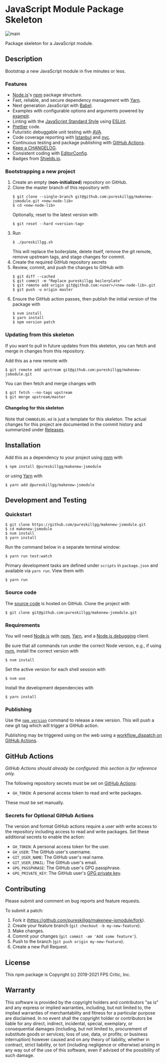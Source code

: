 # JavaScript Module Package Skeleton

![main](https://github.com/pureskillgg/makenew-jsmodule/workflows/main/badge.svg)

Package skeleton for a JavaScript module.

## Description

Bootstrap a new JavaScript module in five minutes or less.

### Features

- [Node.js]'s [npm] package structure.
- Fast, reliable, and secure dependency management with [Yarn].
- Next generation JavaScript with [Babel].
- Examples with configurable options and arguments powered by [examplr].
- Linting with the [JavaScript Standard Style] using [ESLint].
- [Prettier] code.
- Futuristic debuggable unit testing with [AVA].
- Code coverage reporting with [Istanbul] and [nyc].
- Continuous testing and package publishing with [GitHub Actions].
- [Keep a CHANGELOG].
- Consistent coding with [EditorConfig].
- Badges from [Shields.io].

[AVA]: https://github.com/avajs/ava
[Babel]: https://babeljs.io/
[ESLint]: https://eslint.org/
[EditorConfig]: https://editorconfig.org/
[GitHub Actions]: https://github.com/features/actions
[Istanbul]: https://istanbul.js.org/
[JavaScript Standard Style]: https://standardjs.com/
[Keep a CHANGELOG]: https://keepachangelog.com/
[Node.js]: https://nodejs.org/
[Prettier]: https://prettier.io/
[Shields.io]: https://shields.io/
[Yarn]: https://yarnpkg.com/
[examplr]: https://github.com/meltwater/node-examplr
[npm]: https://www.npmjs.com/
[nyc]: https://github.com/istanbuljs/nyc

### Bootstrapping a new project

1. Create an empty (**non-initialized**) repository on GitHub.
2. Clone the master branch of this repository with
   ```
   $ git clone --single-branch git@github.com:pureskillgg/makenew-jsmodule.git <new-node-lib>
   $ cd <new-node-lib>
   ```
   Optionally, reset to the latest version with
   ```
   $ git reset --hard <version-tag>
   ```
3. Run
   ```
   $ ./pureskillgg.sh
   ```
   This will replace the boilerplate, delete itself,
   remove the git remote, remove upstream tags,
   and stage changes for commit.
4. Create the required GitHub repository secrets
5. Review, commit, and push the changes to GitHub with
   ```
   $ git diff --cached
   $ git commit -m "Replace pureskillgg boilerplate"
   $ git remote add origin git@github.com:<user>/<new-node-lib>.git
   $ git push -u origin master
   ```
6. Ensure the GitHub action passes,
   then publish the initial version of the package with
   ```
   $ nvm install
   $ yarn install
   $ npm version patch
   ```

### Updating from this skeleton

If you want to pull in future updates from this skeleton,
you can fetch and merge in changes from this repository.

Add this as a new remote with

```
$ git remote add upstream git@github.com:pureskillgg/makenew-jsmodule.git
```

You can then fetch and merge changes with

```
$ git fetch --no-tags upstream
$ git merge upstream/master
```

#### Changelog for this skeleton

Note that `CHANGELOG.md` is just a template for this skeleton.
The actual changes for this project are documented in the commit history
and summarized under [Releases].

[Releases]: https://github.com/pureskillgg/makenew-jsmodule/releases

## Installation

Add this as a dependency to your project using [npm] with

```
$ npm install @pureskillgg/makenew-jsmodule
```

or using [Yarn] with

```
$ yarn add @pureskillgg/makenew-jsmodule
```

[npm]: https://www.npmjs.com/
[Yarn]: https://yarnpkg.com/

## Development and Testing

### Quickstart

```
$ git clone https://github.com/pureskillgg/makenew-jsmodule.git
$ cd makenew-jsmodule
$ nvm install
$ yarn install
```

Run the command below in a separate terminal window:

```
$ yarn run test:watch
```

Primary development tasks are defined under `scripts` in `package.json`
and available via `yarn run`.
View them with

```
$ yarn run
```

### Source code

The [source code] is hosted on GitHub.
Clone the project with

```
$ git clone git@github.com:pureskillgg/makenew-jsmodule.git
```

[source code]: https://github.com/pureskillgg/makenew-jsmodule

### Requirements

You will need [Node.js] with [npm], [Yarn], and a [Node.js debugging] client.

Be sure that all commands run under the correct Node version, e.g.,
if using [nvm], install the correct version with

```
$ nvm install
```

Set the active version for each shell session with

```
$ nvm use
```

Install the development dependencies with

```
$ yarn install
```

[Node.js]: https://nodejs.org/
[Node.js debugging]: https://nodejs.org/en/docs/guides/debugging-getting-started/
[npm]: https://www.npmjs.com/
[nvm]: https://github.com/creationix/nvm

### Publishing

Use the [`npm version`][npm-version] command to release a new version.
This will push a new git tag which will trigger a GitHub action.

Publishing may be triggered using on the web
using a [workflow_dispatch on GitHub Actions].

[npm-version]: https://docs.npmjs.com/cli/version
[workflow_dispatch on GitHub Actions]: https://github.com/pureskillgg/makenew-jsmodule/actions?query=workflow%3Aversion

## GitHub Actions

_GitHub Actions should already be configured: this section is for reference only._

The following repository secrets must be set on [GitHub Actions]:

- `GH_TOKEN`: A personal access token to read and write packages.

These must be set manually.

### Secrets for Optional GitHub Actions

The version and format GitHub actions
require a user with write access to the repository
including access to read and write packages.
Set these additional secrets to enable the action:

- `GH_TOKEN`: A personal access token for the user.
- `GH_USER`: The GitHub user's username.
- `GIT_USER_NAME`: The GitHub user's real name.
- `GIT_USER_EMAIL`: The GitHub user's email.
- `GPG_PASSPHRASE`: The GitHub user's GPG passphrase.
- `GPG_PRIVATE_KEY`: The GitHub user's [GPG private key].

[GitHub Actions]: https://github.com/features/actions
[GPG private key]: https://github.com/marketplace/actions/import-gpg#prerequisites

## Contributing

Please submit and comment on bug reports and feature requests.

To submit a patch:

1. Fork it (https://github.com/pureskillgg/makenew-jsmodule/fork).
2. Create your feature branch (`git checkout -b my-new-feature`).
3. Make changes.
4. Commit your changes (`git commit -am 'Add some feature'`).
5. Push to the branch (`git push origin my-new-feature`).
6. Create a new Pull Request.

## License

This npm package is Copyright (c) 2019-2021 FPS Critic, Inc.

## Warranty

This software is provided by the copyright holders and contributors "as is" and
any express or implied warranties, including, but not limited to, the implied
warranties of merchantability and fitness for a particular purpose are
disclaimed. In no event shall the copyright holder or contributors be liable for
any direct, indirect, incidental, special, exemplary, or consequential damages
(including, but not limited to, procurement of substitute goods or services;
loss of use, data, or profits; or business interruption) however caused and on
any theory of liability, whether in contract, strict liability, or tort
(including negligence or otherwise) arising in any way out of the use of this
software, even if advised of the possibility of such damage.
